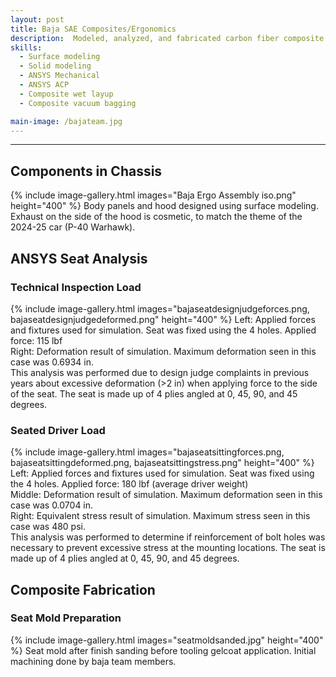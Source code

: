 ```yaml
---
layout: post
title: Baja SAE Composites/Ergonomics
description:  Modeled, analyzed, and fabricated carbon fiber composite components for use in the 2024-25 Clarkson Baja competition car.
skills: 
  - Surface modeling
  - Solid modeling
  - ANSYS Mechanical
  - ANSYS ACP
  - Composite wet layup
  - Composite vacuum bagging

main-image: /bajateam.jpg
---
```


---
## Components in Chassis
{% include image-gallery.html images="Baja Ergo Assembly iso.png" height="400" %}
Body panels and hood designed using surface modeling. Exhaust on the side of the hood is cosmetic, to match the theme of the 2024-25 car (P-40 Warhawk).

## ANSYS Seat Analysis
### Technical Inspection Load
{% include image-gallery.html images="bajaseatdesignjudgeforces.png, bajaseatdesignjudgedeformed.png" height="400" %}
Left: Applied forces and fixtures used for simulation. Seat was fixed using the 4 holes. Applied force: 115 lbf <br>
Right: Deformation result of simulation. Maximum deformation seen in this case was 0.6934 in. <br>
This analysis was performed due to design judge complaints in previous years about excessive deformation (>2 in) when applying force to the side of the seat. The seat is made up of 4 plies angled at 0, 45, 90, and 45 degrees.

### Seated Driver Load
{% include image-gallery.html images="bajaseatsittingforces.png, bajaseatsittingdeformed.png, bajaseatsittingstress.png" height="400" %}
Left: Applied forces and fixtures used for simulation. Seat was fixed using the 4 holes. Applied force: 180 lbf (average driver weight) <br>
Middle: Deformation result of simulation. Maximum deformation seen in this case was 0.0704 in. <br>
Right: Equivalent stress result of simulation. Maximum stress seen in this case was 480 psi. <br>
This analysis was performed to determine if reinforcement of bolt holes was necessary to prevent excessive stress at the mounting locations. The seat is made up of 4 plies angled at 0, 45, 90, and 45 degrees.

## Composite Fabrication
### Seat Mold Preparation
{% include image-gallery.html images="seatmoldsanded.jpg" height="400" %}
Seat mold after finish sanding before tooling gelcoat application. Initial machining done by baja team members.
